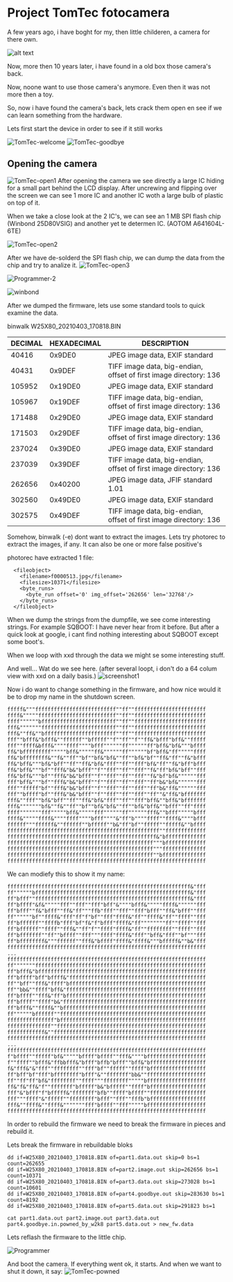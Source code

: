 # Project TomTec fotocamera

A few years ago, i have boght for my, then little childeren, a camera for there own.

![alt text][TomTec]

Now, more then 10 years later, i have found in a old box those camera's back. 

Now, noone want to use those camera's anymore. Even then it was not more then a toy.

So, now i have found the camera's back, lets crack them open en see if we can learn something from the hardware.


Lets first start the device in order to see if it still works

![TomTec-welcome]
![TomTec-goodbye]


## Opening the camera

![TomTec-open1]
After opening the camera we see directly a large IC hiding for a small part behind the LCD display.
After uncrewing and flipping over the screen we can see 1 more IC and another IC woth a large bulb of plastic on top of it.

When we take a close look at the 2 IC's, we can see an 1 MB SPI flash chip (Winbond 25D80VSIG) and another yet te determen IC. (AOTOM A641604L-6TE)

![TomTec-open2]

After we have de-solderd the SPI flash chip, we can dump the data from the chip and try to analize it.
![TomTec-open3]

![Programmer-2] 

![winbond]

After we dumped the firmware, lets use some standard tools to quick examine the data.

binwalk W25X80_20210403_170818.BIN 

|DECIMAL      | HEXADECIMAL    | DESCRIPTION|
|-------------|----------------|---------------------------------------------------|
|40416        | 0x9DE0         | JPEG image data, EXIF standard|
|40431        | 0x9DEF         | TIFF image data, big-endian, offset of first image directory: 136|
|105952       | 0x19DE0        | JPEG image data, EXIF standard|
|105967       | 0x19DEF        | TIFF image data, big-endian, offset of first image directory: 136|
|171488       | 0x29DE0        | JPEG image data, EXIF standard|
|171503       | 0x29DEF        | TIFF image data, big-endian, offset of first image directory: 136|
|237024       | 0x39DE0        | JPEG image data, EXIF standard|
|237039       | 0x39DEF        | TIFF image data, big-endian, offset of first image directory: 136|
|262656       | 0x40200        | JPEG image data, JFIF standard 1.01|
|302560       | 0x49DE0        | JPEG image data, EXIF standard|
|302575       | 0x49DEF        | TIFF image data, big-endian, offset of first image directory: 136|


Somehow, binwalk (-e) dont want to extract the images.
Lets try photorec to extract the images, if any. It can also be one or more false positive's

photorec have extracted 1 file:
```
  <fileobject>
    <filename>f0000513.jpg</filename>
    <filesize>10371</filesize>
    <byte_runs>
      <byte_run offset='0' img_offset='262656' len='32768'/>
    </byte_runs>
  </fileobject>
```

When we dump the strings from the dumpfile, we see come interesting strings.
For example SQBOOT: I have never hear from it before. But after a quick look at google, i cant find nothing interesting about SQBOOT except some boot's.

When we loop with xxd through the data we might se some interesting stuff.

And well... Wat do we see here. (after several loopt, i don't do a 64 colum view with xxd on a daily basis.)
![screenshot1]

Now i do want to change something in the firmware, and how nice would it be to drop my 
name in the shutdown screen.

```
fffff&"""ffffffffffffffffffffffffff""ff""fffffffffffffffffffffff
ffff&"""""fffffffffffffffffffffffff""ff""fffffffffffffffffffffff
ffff""""""bffffffffffffffffffffffff""ff""fffffffffffffffffffffff
fff&"""""""ffffffffffffffffffffffff""ff""fffffffffffffffffffffff
fff&""ff&""bfffffffffffffffffffffff""ff""fffffffffffffffffffffff
fff""bfff&"bfff&""ffffff""bfffff""f""ff""f""ff&"bfff"bff&""fffff
fff""ffff&bfff&""""ffff""""bfff""""""ff""""""ff"bff&"bf&"""bffff
ff&"bfffffffff"""""bff&"""""ff&""""""ff""""""bf"bff&"ff"""""ffff
ff&"bffffffff&""f&""ff""bf""bf&"bf&""ff""bf&"bf""ff&"ff""f&"bfff
ff&"bff&"""bf&"bff""ff""ff&"bf&"fff""ff""fff"bf&"ff""f&"bff"bfff
ff&"bff&"""bf""fff&"b&"bfff""f""fff""ff""fff""f&"ff"bf&"bff""fff
ff&"bff&"""bf""fff&"b&"bfff""f""fff""ff""fff""f&"bf"bf&""""""fff
fff"bff&"""bf""fff&"b&"bfff""f""fff""ff""fff""ff"b&"bf&""""""fff
fff""fffff"bf""fff&"b&"bfff""f""fff""ff""fff""ff"b&"ff&""""""fff
fff""bffff"bf""fff&"b&"bfff""f""fff""ff""fff""ff""&"ff&"bfffffff
fff&""fff""bf&"bff""ff""ff&"bf&"fff""ff""fff"bff&""bff&"bfffffff
fff&"""""""bf&""f&""ff""bf""bf&"bf&""ff""bf&"bff&""bfff""ff"ffff
ffff"""""""fff"""""bff&"""""fff""""""ff""""""fff&""bfff"""""bfff
ffff&"""""ffff&""""ffff""""bfff""""&"ff"b""""ffff""ffff&""""bfff
ffffff"""ffffff&""ffffff""bfffff""b&"ff"bf""fffff""fffff&""bffff
fffffffffffffffffffffffffffffffffffffffffffffffff""fffffffffffff
ffffffffffffffffffffffffffffffffffffffffffffffff&"bfffffffffffff
fffffffffffffffffffffffffffffffffffffffffffffff"""bfffffffffffff
fffffffffffffffffffffffffffffffffffffffffffffff"""ffffffffffffff
fffffffffffffffffffffffffffffffffffffffffffffff""bffffffffffffff
ffffffffffffffffffffffffffffffffffffffffffffffffffffffffffffffff
``` 

We can modiefy this to show it my name:

```
fffffffffffffffffffffffffffffffffffffffffffffffffffffffffff&"fff
ff""""""bffffffffffffffffffffffffffffffffffffffffffffffffff&"fff
ff"bfff""ffffffffffffffffffffffffffffffffffffffffffffffffff&"fff
ff"bffff"&f&"""""fff""fff""fff"bff"&""""bfff&"""""ffff&""""""fff
ff"bfff""f&"bfff""ff&"ff"""ffb"fff""fff""fff"bfff""ff&"bfff""fff
ff""""""bf""ffff&"fff"ff"f"bf""fff"ffff&"ff""ffff&"ff""ffff""fff
ff"bffffff""ffffb"fff"bf"f&"f"bfff"ffff&"ff""""""""ff""ffff""fff
ff"bffffff""ffff""fff&""ff"f""ffff"ffff&"ff""ffffffff""ffff""fff
ff"bfffffff""ff""bffff""fff"""ffff"ffff&"fff""bff&"fff""bf"""fff
ff"bffffffff&"""ffffff""fff&"bffff"ffff&"ffff&"""bfffff&""b&"fff
ffffffffffffffffffffffffffffffffffffffffffffffffffffffffffffffff
...
ffffffffffffffffffffffffffffffffffffffffffffffffffffffffffffffff
ff"""""""fffffffffffffffffffffffffffffffffffffffffffffffffffffff
ff"bfff&"bffffffffffffffffffffffffffffffffffffffffffffffffffffff
ff"bffff"bff"bffff&"ffffffffffffffffffffffffffffffffffffffffffff
ff""bff""fff&"ffff"bffffffffffffffffffffffffffffffffffffffffffff
ff""bb&""ffff"bff&"fffffffffffffffffffffffffffffffffffffffffffff
ff"bffff""fff&"ff"bfffffffffffffffffffffffffffffffffffffffffffff
ff"bffff""ffff"b&"ffffffffffffffffffffffffffffffffffffffffffffff
ff"bfff&""ffff&""bffffffffffffffffffffffffffffffffffffffffffffff
ff""""""bffffff""fffffffffffffffffffffffffffffffffffffffffffffff
fffffffffffffff"bfffffffffffffffffffffffffffffffffffffffffffffff
ffffffffffffff""ffffffffffffffffffffffffffffffffffffffffffffffff
ffffffffffff&""fffffffffffffffffffffffffffffffffffffffffffffffff
ffffffffffffffffffffffffffffffffffffffffffffffffffffffffffffffff
...
ffffffffffffffffffffffffffffffffffffffffffffffffffffffffffffffff
f"bffff""fffff"bf&"""""bffff"bffff""fff&""""bfffffffffffffffffff
f""ffff""bfff&"ffbbfff&"bfff"bffb"bfff""bff&"bffffffffffffffffff
f&"fff&"&"fff""ffffffff""fff"bf""fffff""ffff"bffffffffffffffffff
ff"bff"bf"fff"bffffffff"bfff"&""fffffff"bb&""fffffffffffffffffff
ff""ff"ff"bf&"ffffffff""ffff"""ffffffff"""""bfffffffffffffffffff
ff&"f&"ff&"f""fffffff"bfffff"b&"bfffff""ffff"bffffffffffffffffff
fff"&"bfff"f"bfffff&"fffffff"bfb""ffff"bffff""ffffffffffffffffff
fff"""ffff"&"fffff""ffffffff"bfff""fff""fffb"bffffffffffffffffff
fff&""ffff&""ffff&"""""""fff"bffff""fff"""""bfffffffffffffffffff
ffffffffffffffffffffffffffffffffffffffffffffffffffffffffffffffff
```

In order to rebuild the firmware we need to break the firmware in pieces and rebuild it.

Lets break the firmware in rebuildable bloks
```
dd if=W25X80_20210403_170818.BIN of=part1.data.out skip=0 bs=1 count=262655
dd if=W25X80_20210403_170818.BIN of=part2.image.out skip=262656 bs=1 count=10371
dd if=W25X80_20210403_170818.BIN of=part3.data.out skip=273028 bs=1 count=10601
dd if=W25X80_20210403_170818.BIN of=part4.goodbye.out skip=283630 bs=1 count=8192
dd if=W25X80_20210403_170818.BIN of=part5.data.out skip=291823 bs=1 
```

```
cat part1.data.out part2.image.out part3.data.out part4.goodbye.in.powned_by_w2k8 part5.data.out > new_fw.data
```
Lets reflash the firmware to the little chip.

![Programmer]

And boot the camera. If everything went ok, it starts. 
And when we want to shut it down, it say: 
![TomTec-powned]



[TomTec]: ./images/bartsm01024n0001014.webp "TomTec"

[Programmer]: ./images/programmer.png "Programmer"

[Programmer-2]: ./images/20210404_130355.jpg "Programmer-2"

[TomTec-open1]: ./fotos/20210403_161520.jpg "TomTec-open1"

[TomTec-open2]: ./fotos/20210403_161508.jpg "TomTec-open2"

[TomTec-open3]: ./fotos/20210403_233212.jpg "TomTec-open3"

[TomTec-welcome]: ./fotos/20210403_232631.jpg "TomTec-welcome"

[TomTec-goodbye]: ./fotos/20210403_232625.jpg "TomTec-goodbye"

[TomTec-powned]: ./images/20210404_133703.jpg "TomTec-powned"

[winbond]: ./images/2021-04-04-104827.jpg "winbond"

[screenshot1]: ./images/Screenshot_2021-04-03_23-42-42.png "screenshot1"
